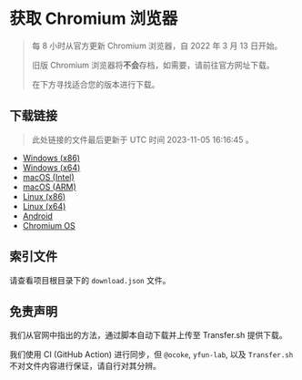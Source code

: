 # 获取 Chromium 浏览器

> 每 8 小时从官方更新 Chromium 浏览器，自 2022 年 3 月 13 日开始。
> 
> 旧版 Chromium 浏览器将**不会**存档，如需要，请前往官方网址下载。
>
> 在下方寻找适合您的版本进行下载。

## 下载链接

> 此处链接的文件最后更新于 UTC 时间 2023-11-05 16:16:45
。

- [Windows (x86)](https://transfer.sh/1NGuMGyhY8/Win.zip)
- [Windows (x64)](https://transfer.sh/16njJ6NQsV/Win_x64.zip)
- [macOS (Intel)](https://transfer.sh/FUHtLG7DcK/Mac.zip)
- [macOS (ARM)](https://transfer.sh/YwVeFrjWa7/Mac_Arm.zip)
- [Linux (x86)](https://transfer.sh/38NWHcIuB7/Linux.zip)
- [Linux (x64)](https://transfer.sh/RnbFqCLt73/Linux_x64.zip)
- [Android](https://transfer.sh/UYzq7rmG0K/Android.zip)
- [Chromium OS](https://transfer.sh/MvYBRHOaaL/Linux_ChromiumOS_Full.zip)

## 索引文件

请查看项目根目录下的 `download.json` 文件。

## 免责声明

我们从官网中指出的方法，通过脚本自动下载并上传至 Transfer.sh 提供下载。

我们使用 CI (GitHub Action) 进行同步，但 `@ocoke`, `yfun-lab`, 以及 `Transfer.sh` 不对文件内容进行保证，请自行对其分辨。
